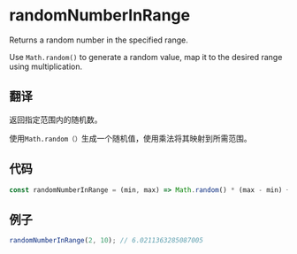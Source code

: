 # randomNumberInRange

Returns a random number in the specified range.

Use `Math.random()` to generate a random value, map it to the desired range using multiplication.

## 翻译

返回指定范围内的随机数。

使用`Math.random（）`生成一个随机值，使用乘法将其映射到所需范围。

## 代码

```js
const randomNumberInRange = (min, max) => Math.random() * (max - min) + min;
```

## 例子

```js
randomNumberInRange(2, 10); // 6.0211363285087005
```
